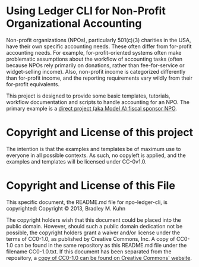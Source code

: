 # Using Ledger CLI for Non-Profit Organizational Accounting

Non-profit organizations (NPOs), particularly 501(c)(3) charities in the USA,
have their own specific accounting needs.  These often differ from for-profit
accounting needs.  For example, for-profit-oriented systems often make
problematic assumptions about the workflow of accounting tasks (often because
NPOs rely primarily on donations, rather than fee-for-service or
widget-selling income).  Also, non-profit income is categorized differently
than for-profit income, and the reporting requirements vary wildly from their
for-profit equivalents.

This project is designed to provide some basic templates, tutorials, workflow
documentation and scripts to handle accounting for an NPO.  The primary
example is a
[direct project (aka Model A) fiscal sponsor NPO](http://en.wikipedia.org/wiki/Fiscal_sponsorship#Models_of_fiscal_sponsorship).

# Copyright and License of this project

The intention is that the examples and templates be of maximum use to
everyone in all possible contexts.  As such, no copyleft is applied, and the
examples and templates will be licensed under CC-0v1.0.

# Copyright and License of this File

This specific document, the README.md file for npo-ledger-cli, is copyrighted:
  Copyright © 2013, Bradley M. Kuhn

The copyright holders wish that this document could be placed into the public
domain.  However, should such a public domain dedication not be possible, the
copyright holders grant a waiver and/or license under the terms of CC0-1.0, as
published by Creative Commons, Inc.  A copy of CC0-1.0 can be found in the
same repository as this README.md file under the filename CC0-1.0.txt.  If
this document has been separated from the repository, a [copy of CC0-1.0 can
be found on Creative Commons' website](http://creativecommons.org/publicdomain/zero/1.0/legalcode).
